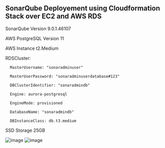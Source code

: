 ## SonarQube Deployement using Cloudformation Stack over EC2 and AWS RDS

SonarQube Version 9.0.1.46107

AWS PostgreSQL Version 11

AWS Instance t2.Medium


RDSCluster:


      MasterUsername: "sonaradminuser"
      
      MasterUserPassword: "sonaradminuserdatabase#123"
      
      DBClusterIdentifier: "sonaradmindb"
      
      Engine: aurora-postgresql
      
      EngineMode: provisioned
      
      DatabaseName: "sonaradmindb"
      
      DBInstanceClass: db.t3.medium



SSD Storage 25GB

![image](https://user-images.githubusercontent.com/84206636/130907905-aa6514ed-5dd7-4106-b933-75ab6db8d0a7.png)
![image](https://user-images.githubusercontent.com/84206636/130908009-c4aa55c6-d377-46fd-be4c-a9672ea2d7bd.png)




